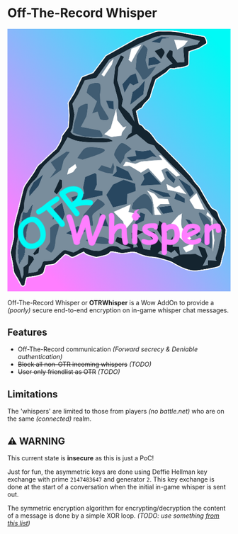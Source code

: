 # Off-The-Record Whisper

![OTRWhisper logo](./img/logo.png)

Off-The-Record Whisper or **OTRWhisper** is a Wow AddOn to provide a _(poorly)_ secure end-to-end encryption on in-game whisper chat messages.


## Features

- Off-The-Record communication _(Forward secrecy & Deniable authentication)_
- ~~Block all non-OTR incoming whispers~~ _(TODO)_
- ~~User only friendlist as OTR~~ _(TODO)_


## Limitations

The 'whispers' are limited to those from players _(no battle.net)_ who are on the same _(connected)_ realm.


## ⚠️ WARNING

This current state is **insecure** as this is just a PoC!

Just for fun, the asymmetric keys are done using Deffie Hellman key exchange with prime `2147483647` and generator `2`. This key exchange is done at the start of a conversation when the initial in-game whisper is sent out.

The symmetric encryption algorithm for encrypting/decryption the content of a message is done by a simple XOR loop. _(TODO: use something [from this list](https://github.com/philanc/plc#performance))_